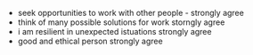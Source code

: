 - seek opportunities to work with other people - strongly agree
- think of many possible solutions for work storngly agree
- i am resilient in unexpected istuations strongly agree
- good and ethical person strongly agree